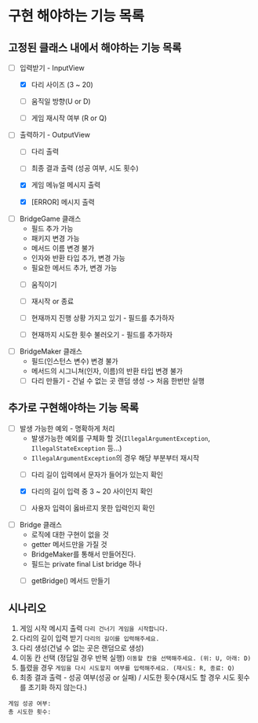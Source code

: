 # 구현 해야하는 기능 목록

## 고정된 클래스 내에서 해야하는 기능 목록
* [ ] 입력받기 - InputView
    * [x] 다리 사이즈 (3 ~ 20)
    * [ ] 움직일 방향(U or D)
    * [ ] 게임 재시작 여부 (R or Q)


* [ ] 출력하기 - OutputView
    * [ ] 다리 출력
    * [ ] 최종 결과 출력 (성공 여부, 시도 횟수)
    * [x] 게임 메뉴얼 메시지 출력
    * [x] [ERROR] 메시지 출력


* [ ] BridgeGame 클래스
    * 필드 추가 가능
    * 패키지 변경 가능
    * 메서드 이름 변경 불가
    * 인자와 반환 타입 추가, 변경 가능
    * 필요한 메서드 추가, 변경 가능
    * [ ] 움직이기
    * [ ] 재시작 or 종료
    * [ ] 현재까지 진행 상황 가지고 있기 - 필드를 추가하자
    * [ ] 현재까지 시도한 횟수 불러오기 - 필드를 추가하자


* [ ] BridgeMaker 클래스
    * 필드(인스턴스 변수) 변경 불가
    * 메서드의 시그니쳐(인자, 이름)의 반환 타입 변경 불가
    * [ ] 다리 만들기 - 건널 수 없는 곳 랜덤 생성 -> 처음 한번만 실행

## 추가로 구현해야하는 기능 목록
* [ ] 발생 가능한 예외 - 명확하게 처리
    * 발생가능한 예외를 구체화 할 것(`IllegalArgumentException`, `IllegalStateException` 등...)
    * `IllegalArgumentException`의 경우 해당 부분부터 재시작
    * [ ] 다리 길이 입력에서 문자가 들어가 있는지 확인
    * [x] 다리의 길이 입력 중 3 ~ 20 사이인지 확인
    * [ ] 사용자 입력이 옳바르지 못한 입력인지 확인


* [ ] Bridge 클래스
    * 로직에 대한 구현이 없을 것
    * getter 메서드만을 가질 것
    * BridgeMaker를 통해서 만들어진다.
    * 필드는 private final List<String> bridge 하나
    * [ ] getBridge() 메서드 만들기


## 시나리오
1. 게임 시작 메시지 출력 `다리 건너기 게임을 시작합니다.`
2. 다리의 길이 입력 받기 `다리의 길이를 입력해주세요.`
3. 다리 생성(건널 수 없는 곳은 랜덤으로 생성)
4. 이동 칸 선택 (정답일 경우 반복 실행) `이동할 칸을 선택해주세요. (위: U, 아래: D)`
5. 틀렸을 경우 `게임을 다시 시도할지 여부를 입력해주세요. (재시도: R, 종료: Q)`
6. 최종 결과 출력 - 성공 여부(성공 or 실패) / 시도한 횟수(재시도 할 경우 시도 횟수를 초기화 하지 않는다.)
```
게임 성공 여부: 
총 시도한 횟수: 
```
